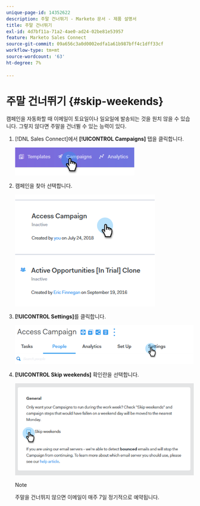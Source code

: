 ```yaml
---
unique-page-id: 14352622
description: 주말 건너뛰기 - Marketo 문서 - 제품 설명서
title: 주말 건너뛰기
exl-id: 4d7bf11a-71a2-4ae0-ad24-02be81e53957
feature: Marketo Sales Connect
source-git-commit: 09a656c3a0d0002edfa1a61b987bff4c1dff33cf
workflow-type: tm+mt
source-wordcount: '63'
ht-degree: 7%

---
```


# 주말 건너뛰기 {#skip-weekends}

캠페인을 자동화할 때 이메일이 토요일이나 일요일에 발송되는 것을 원치 않을 수 있습니다. 그렇지 않다면 주말을 건너뛸 수 있는 능력이 있다.

1. [!DNL Sales Connect]에서 **[!UICONTROL  Campaigns]** 탭을 클릭합니다.

   ![](assets/one-2.png)

1. 캠페인을 찾아 선택합니다.

   ![](assets/two-2.png)

1. **[!UICONTROL Settings]**&#x200B;를 클릭합니다.

   ![](assets/three-2.png)

1. **[!UICONTROL Skip weekends]** 확인란을 선택합니다.

   ![](assets/four-2.png)

   >[!NOTE]
   >
   >주말을 건너뛰지 않으면 이메일이 매주 7일 정기적으로 예약됩니다.
